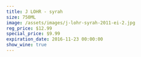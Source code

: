 ```yaml
---
title: J LOHR - syrah
size: 750ML
image: /assets/images/j-lohr-syrah-2011-ei-2.jpg
reg_price: $12.99
special_price: $9.99
expiration_date: 2016-11-23 00:00:00
show_wine: true
---
```



